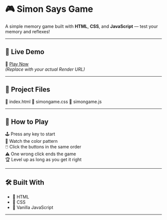 # 🎮 Simon Says Game

A simple memory game built with **HTML**, **CSS**, and **JavaScript** — test your memory and reflexes!

---

## 🚀 Live Demo  
🔗 [Play Now](https://your-render-url.onrender.com)  
*(Replace with your actual Render URL)*

---

## 📁 Project Files

📄 index.html
🎨 simongame.css
🧠 simongame.js


---

## 🎯 How to Play

🕹️ Press any key to start  
🔦 Watch the color pattern  
🖱️ Click the buttons in the same order  
⚠️ One wrong click ends the game  
🏆 Level up as long as you get it right

---

## 🛠️ Built With

- 🔧 HTML
- 🎨 CSS
- 🧠 Vanilla JavaScript

---



